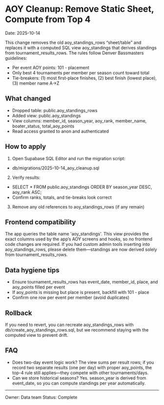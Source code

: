 # AOY Cleanup: Remove Static Sheet, Compute from Top 4

Date: 2025-10-14

This change removes the old aoy_standings_rows “sheet/table” and replaces it with a computed SQL view aoy_standings that derives standings from tournament_results_rows. The rules follow Denver Bassmasters guidelines:

- Per event AOY points: 101 - placement
- Only best 4 tournaments per member per season count toward total
- Tie-breakers: (1) most first-place finishes, (2) best finish (lowest place), (3) member name A→Z

## What changed

- Dropped table: public.aoy_standings_rows
- Added view: public.aoy_standings
- View columns: member_id, season_year, aoy_rank, member_name, boater_status, total_aoy_points
- Read access granted to anon and authenticated

## How to apply

1) Open Supabase SQL Editor and run the migration script:
- db/migrations/2025-10-14_aoy_cleanup.sql

2) Verify results:
- SELECT * FROM public.aoy_standings ORDER BY season_year DESC, aoy_rank ASC;
- Confirm ranks, totals, and tie-breaks look correct

3) Remove any old references to aoy_standings_rows (if any remain)

## Frontend compatibility

The app queries the table name 'aoy_standings'. This view provides the exact columns used by the app’s AOY screens and hooks, so no frontend code changes are required. If you had custom admin tools inserting into aoy_standings_rows, please delete them—standings are now derived solely from tournament_results_rows.

## Data hygiene tips

- Ensure tournament_results_rows has event_date, member_id, place, and aoy_points filled per event
- If aoy_points is missing but place is present, backfill with 101 - place
- Confirm one row per event per member (avoid duplicates)

## Rollback

If you need to revert, you can recreate aoy_standings_rows with db/create_aoy_standings_rows.sql, but we recommend staying with the computed view to prevent drift.

## FAQ

- Does two-day event logic work? The view sums per result rows; if you record two separate results (one per day) with proper aoy_points, the top-4 rule still applies—they compete with other tournaments/days.
- Can we store historical seasons? Yes. season_year is derived from event_date, so you can compute standings per year automatically.

---

Owner: Data team
Status: Complete